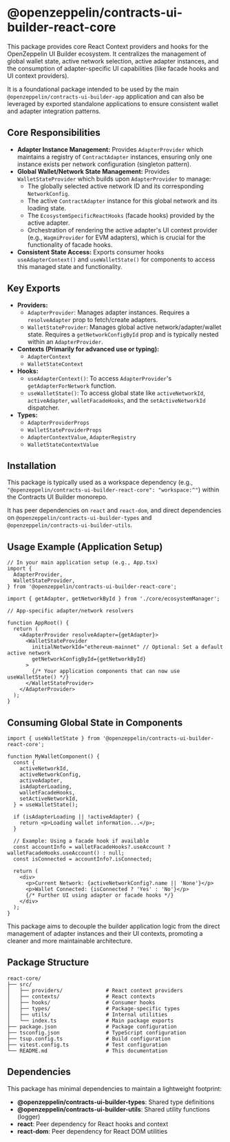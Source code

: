 # @openzeppelin/contracts-ui-builder-react-core

This package provides core React Context providers and hooks for the OpenZeppelin UI Builder ecosystem. It centralizes the management of global wallet state, active network selection, active adapter instances, and the consumption of adapter-specific UI capabilities (like facade hooks and UI context providers).

It is a foundational package intended to be used by the main `@openzeppelin/contracts-ui-builder-app` application and can also be leveraged by exported standalone applications to ensure consistent wallet and adapter integration patterns.

## Core Responsibilities

- **Adapter Instance Management:** Provides `AdapterProvider` which maintains a registry of `ContractAdapter` instances, ensuring only one instance exists per network configuration (singleton pattern).
- **Global Wallet/Network State Management:** Provides `WalletStateProvider` which builds upon `AdapterProvider` to manage:
  - The globally selected active network ID and its corresponding `NetworkConfig`.
  - The active `ContractAdapter` instance for this global network and its loading state.
  - The `EcosystemSpecificReactHooks` (facade hooks) provided by the active adapter.
  - Orchestration of rendering the active adapter's UI context provider (e.g., `WagmiProvider` for EVM adapters), which is crucial for the functionality of facade hooks.
- **Consistent State Access:** Exports consumer hooks `useAdapterContext()` and `useWalletState()` for components to access this managed state and functionality.

## Key Exports

- **Providers:**
  - `AdapterProvider`: Manages adapter instances. Requires a `resolveAdapter` prop to fetch/create adapters.
  - `WalletStateProvider`: Manages global active network/adapter/wallet state. Requires a `getNetworkConfigById` prop and is typically nested within an `AdapterProvider`.
- **Contexts (Primarily for advanced use or typing):**
  - `AdapterContext`
  - `WalletStateContext`
- **Hooks:**
  - `useAdapterContext()`: To access `AdapterProvider`'s `getAdapterForNetwork` function.
  - `useWalletState()`: To access global state like `activeNetworkId`, `activeAdapter`, `walletFacadeHooks`, and the `setActiveNetworkId` dispatcher.
- **Types:**
  - `AdapterProviderProps`
  - `WalletStateProviderProps`
  - `AdapterContextValue`, `AdapterRegistry`
  - `WalletStateContextValue`

## Installation

This package is typically used as a workspace dependency (e.g., `"@openzeppelin/contracts-ui-builder-react-core": "workspace:^"`) within the Contracts UI Builder monorepo.

It has peer dependencies on `react` and `react-dom`, and direct dependencies on `@openzeppelin/contracts-ui-builder-types` and `@openzeppelin/contracts-ui-builder-utils`.

## Usage Example (Application Setup)

```tsx
// In your main application setup (e.g., App.tsx)
import {
  AdapterProvider,
  WalletStateProvider,
} from '@openzeppelin/contracts-ui-builder-react-core';

import { getAdapter, getNetworkById } from './core/ecosystemManager';

// App-specific adapter/network resolvers

function AppRoot() {
  return (
    <AdapterProvider resolveAdapter={getAdapter}>
      <WalletStateProvider
        initialNetworkId="ethereum-mainnet" // Optional: Set a default active network
        getNetworkConfigById={getNetworkById}
      >
        {/* Your application components that can now use useWalletState() */}
      </WalletStateProvider>
    </AdapterProvider>
  );
}
```

## Consuming Global State in Components

```tsx
import { useWalletState } from '@openzeppelin/contracts-ui-builder-react-core';

function MyWalletComponent() {
  const {
    activeNetworkId,
    activeNetworkConfig,
    activeAdapter,
    isAdapterLoading,
    walletFacadeHooks,
    setActiveNetworkId,
  } = useWalletState();

  if (isAdapterLoading || !activeAdapter) {
    return <p>Loading wallet information...</p>;
  }

  // Example: Using a facade hook if available
  const accountInfo = walletFacadeHooks?.useAccount ? walletFacadeHooks.useAccount() : null;
  const isConnected = accountInfo?.isConnected;

  return (
    <div>
      <p>Current Network: {activeNetworkConfig?.name || 'None'}</p>
      <p>Wallet Connected: {isConnected ? 'Yes' : 'No'}</p>
      {/* Further UI using adapter or facade hooks */}
    </div>
  );
}
```

This package aims to decouple the builder application logic from the direct management of adapter instances and their UI contexts, promoting a cleaner and more maintainable architecture.

## Package Structure

```text
react-core/
├── src/
│   ├── providers/              # React context providers
│   ├── contexts/               # React contexts
│   ├── hooks/                  # Consumer hooks
│   ├── types/                  # Package-specific types
│   ├── utils/                  # Internal utilities
│   └── index.ts                # Main package exports
├── package.json                # Package configuration
├── tsconfig.json               # TypeScript configuration
├── tsup.config.ts              # Build configuration
├── vitest.config.ts            # Test configuration
└── README.md                   # This documentation
```

## Dependencies

This package has minimal dependencies to maintain a lightweight footprint:

- **@openzeppelin/contracts-ui-builder-types**: Shared type definitions
- **@openzeppelin/contracts-ui-builder-utils**: Shared utility functions (logger)
- **react**: Peer dependency for React hooks and context
- **react-dom**: Peer dependency for React DOM utilities
